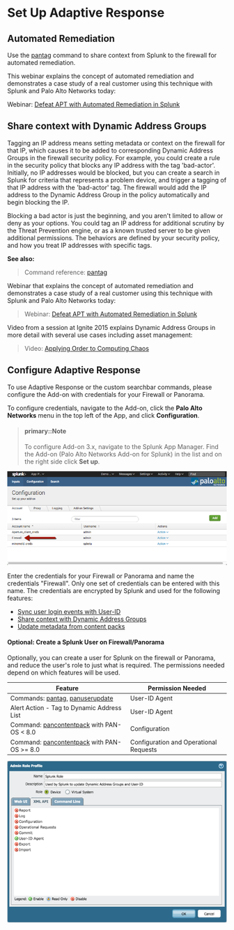 # Set Up Adaptive Response

## Automated Remediation

Use the [pantag](commands.md#pantag) command to share context from Splunk to the firewall for automated remediation.

This webinar explains the concept of automated remediation and demonstrates a case study of a real customer using this technique with Splunk and Palo Alto Networks today:

Webinar: [Defeat APT with Automated Remediation in Splunk](https://www.paloaltonetworks.com/resources/webcasts/defeat-apts-improve-security-posture-real-time.html)

## Share context with Dynamic Address Groups

Tagging an IP address means setting metadata or context on the firewall for that IP, which causes it to be added to corresponding Dynamic Address Groups in the firewall security policy. For example, you could create a rule in the security policy that blocks any IP address with the tag 'bad-actor'. Initially, no IP addresses would be blocked, but you can create a search in Splunk for criteria that represents a problem device, and trigger a tagging of that IP address with the 'bad-actor' tag. The firewall would add the IP address to the Dynamic Address Group in the policy automatically and begin blocking the IP.

Blocking a bad actor is just the beginning, and you aren't limited to allow or deny as your options. You could tag an IP address for additional scrutiny by the Threat Prevention engine, or as a known trusted server to be given additional permissions. The behaviors are defined by your security policy, and how you treat IP addresses with specific tags.

**See also:**

> Command reference: [pantag](commands.md#pantag)

Webinar that explains the concept of automated remediation and demonstrates a case study of a real customer using this technique with Splunk and Palo Alto Networks today:

> Webinar: [Defeat APT with Automated Remediation in Splunk](https://www.paloaltonetworks.com/resources/webcasts/defeat-apts-improve-security-posture-real-time.html)

Video from a session at Ignite 2015 explains Dynamic Address Groups in more detail with several use cases including asset management:

> Video: [Applying Order to Computing Chaos](https://www.youtube.com/watch?v=Kv0SR9KLDj4)

## Configure Adaptive Response

To use Adaptive Response or the custom searchbar commands, please configure the Add-on with credentials for your Firewall or Panorama.

To configure credentials, navigate to the Add-on, click the **Palo Alto Networks** menu in the top left of the App, and click **Configuration**.

> #### primary::Note
>
> To configure Add-on 3.x, navigate to the Splunk App Manager. Find the Add-on (Palo Alto Networks Add-on for Splunk) in the list and on the right side click **Set up**.

![The credentials name &quot;Firewall&quot; will be used for connection to Firewalls or Panorama](/assets/firewall-credentials.png)

Enter the credentials for your Firewall or Panorama and name the credentials "Firewall". Only one set of credentials can be entered with this name. The credentials are encrypted by Splunk and used for the following features:

-   [Sync user login events with User-ID](/userid.md)
-   [Share context with Dynamic Address Groups](/adaptive-response.md)
-   [Update metadata from content packs](/lookups.md#contentpack)

#### Optional: Create a Splunk User on Firewall/Panorama

Optionally, you can create a user for Splunk on the firewall or Panorama, and reduce the user's role to just what is required. The permissions needed depend on which features will be used.

| Feature | Permission Needed |
| ------- | ----------------- |
| Commands: [pantag](commands.md#pantag), [panuserupdate](commands.md#panuserupdate) | User-ID Agent |
| Alert Action - Tag to Dynamic Address List | User-ID Agent |
| Command: [pancontentpack](commands.md#pancontentpack) with PAN-OS < 8.0 | Configuration |
| Command: [pancontentpack](commands.md#pancontentpack) with PAN-OS >= 8.0 | Configuration and Operational Requests |

![Firewall permissions required for App special features](/assets/admin_role.png)